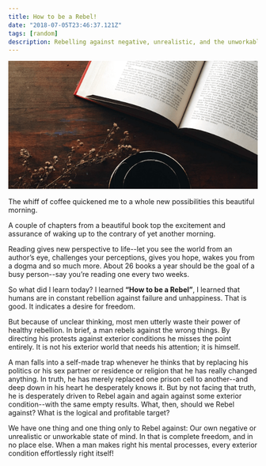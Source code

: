 ```yaml
---
title: How to be a Rebel!
date: "2018-07-05T23:46:37.121Z"
tags: [random]
description: Rebelling against negative, unrealistic, and the unworkable state of the mind.
---
```


![how to be a rebel](./book.png)

The whiff of coffee quickened me to a whole new possibilities this beautiful morning.

A couple of chapters from a beautiful book top the excitement and assurance of waking up to the contrary of yet another morning.

Reading gives new perspective to life--let you see the world from an author’s eye, challenges your perceptions, gives you hope,
wakes you from a dogma and so much more. About 26 books a year should be the goal of a busy person--say you’re reading one every
two weeks.

So what did I learn today? I learned **“How to be a Rebel”**, I learned that humans are in constant rebellion against failure and
unhappiness. That is good. It indicates a desire for freedom.

But because of unclear thinking, most men utterly waste their power
of healthy rebellion. In brief, a man rebels against the wrong things. By directing his protests against exterior conditions he
misses the point entirely. It is not his exterior world that needs his attention; it is himself.

A man falls into a self-made trap whenever he thinks that by replacing his politics or his sex partner or residence or religion
that he has really changed anything. In truth, he has merely replaced one prison cell to another--and deep down in his heart he desperately knows it. But by not facing
that truth, he is desperately driven to Rebel again and again against some exterior condition--with the same empty results.
What, then, should we Rebel against? What is the logical and profitable target?

We have one thing and one thing only to Rebel against: Our own negative or unrealistic or unworkable state of mind.
In that is complete freedom, and in no place else.
When a man makes right his mental processes, every exterior condition effortlessly right itself!
